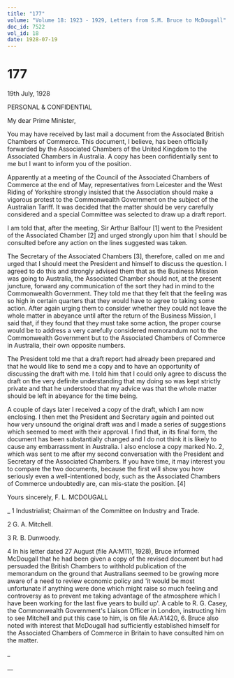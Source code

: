 ```yaml
---
title: "177"
volume: "Volume 18: 1923 - 1929, Letters from S.M. Bruce to McDougall"
doc_id: 7522
vol_id: 18
date: 1928-07-19
---
```


# 177

19th July, 1928

PERSONAL &amp; CONFIDENTIAL

My dear Prime Minister,

You may have received by last mail a document from the Associated British Chambers of Commerce. This document, I believe, has been officially forwarded by the Associated Chambers of the United Kingdom to the Associated Chambers in Australia. A copy has been confidentially sent to me but I want to inform you of the position.

Apparently at a meeting of the Council of the Associated Chambers of Commerce at the end of May, representatives from Leicester and the West Riding of Yorkshire strongly insisted that the Association should make a vigorous protest to the Commonwealth Government on the subject of the Australian Tariff. It was decided that the matter should be very carefully considered and a special Committee was selected to draw up a draft report.

I am told that, after the meeting, Sir Arthur Balfour [1] went to the President of the Associated Chamber [2] and urged strongly upon him that I should be consulted before any action on the lines suggested was taken.

The Secretary of the Associated Chambers [3], therefore, called on me and urged that I should meet the President and himself to discuss the question. I agreed to do this and strongly advised them that as the Business Mission was going to Australia, the Associated Chamber should not, at the present juncture, forward any communication of the sort they had in mind to the Commonwealth Government. They told me that they felt that the feeling was so high in certain quarters that they would have to agree to taking some action. After again urging them to consider whether they could not leave the whole matter in abeyance until after the return of the Business Mission, I said that, if they found that they must take some action, the proper course would be to address a very carefully considered memorandum not to the Commonwealth Government but to the Associated Chambers of Commerce in Australia, their own opposite numbers.

The President told me that a draft report had already been prepared and that he would like to send me a copy and to have an opportunity of discussing the draft with me. I told him that I could only agree to discuss the draft on the very definite understanding that my doing so was kept strictly private and that he understood that my advice was that the whole matter should be left in abeyance for the time being.

A couple of days later I received a copy of the draft, which I am now enclosing. I then met the President and Secretary again and pointed out how very unsound the original draft was and I made a series of suggestions which seemed to meet with their approval. I find that, in its final form, the document has been substantially changed and I do not think it is likely to cause any embarrassment in Australia. I also enclose a copy marked No. 2, which was sent to me after my second conversation with the President and Secretary of the Associated Chambers. If you have time, it may interest you to compare the two documents, because the first will show you how seriously even a well-intentioned body, such as the Associated Chambers of Commerce undoubtedly are, can mis-state the position. [4]

Yours sincerely, F. L. MCDOUGALL 

_ 1 Industrialist; Chairman of the Committee on Industry and Trade.

2 G. A. Mitchell.

3 R. B. Dunwoody.

4 In his letter dated 27 August (file AA:M111, 1928), Bruce informed McDougall that he had been given a copy of the revised document but had persuaded the British Chambers to withhold publication of the memorandum on the ground that Australians seemed to be growing more aware of a need to review economic policy and 'it would be most unfortunate if anything were done which might raise so much feeling and controversy as to prevent me taking advantage of the atmosphere which I have been working for the last five years to build up'. A cable to R. G. Casey, the Commonwealth Government's Liaison Officer in London, instructing him to see Mitchell and put this case to him, is on file AA:A1420, 6. Bruce also noted with interest that McDougall had sufficiently established himself for the Associated Chambers of Commerce in Britain to have consulted him on the matter.

_

__
